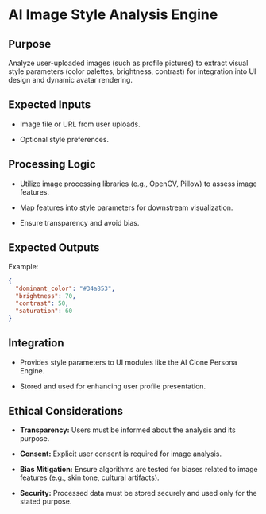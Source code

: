 # AI Image Style Analysis Engine

## Purpose

Analyze user-uploaded images (such as profile pictures) to extract visual style parameters (color palettes, brightness, contrast) for integration into UI design and dynamic avatar rendering.

## Expected Inputs

* Image file or URL from user uploads.

* Optional style preferences.

## Processing Logic

* Utilize image processing libraries (e.g., OpenCV, Pillow) to assess image features.

* Map features into style parameters for downstream visualization.

* Ensure transparency and avoid bias.

## Expected Outputs

Example:

```json
{
  "dominant_color": "#34a853",
  "brightness": 70,
  "contrast": 50,
  "saturation": 60
}

```

## Integration

* Provides style parameters to UI modules like the AI Clone Persona Engine.

* Stored and used for enhancing user profile presentation.

## Ethical Considerations

* **Transparency:** Users must be informed about the analysis and its purpose.

* **Consent:** Explicit user consent is required for image analysis.

* **Bias Mitigation:** Ensure algorithms are tested for biases related to image features (e.g., skin tone, cultural artifacts).

* **Security:** Processed data must be stored securely and used only for the stated purpose.
